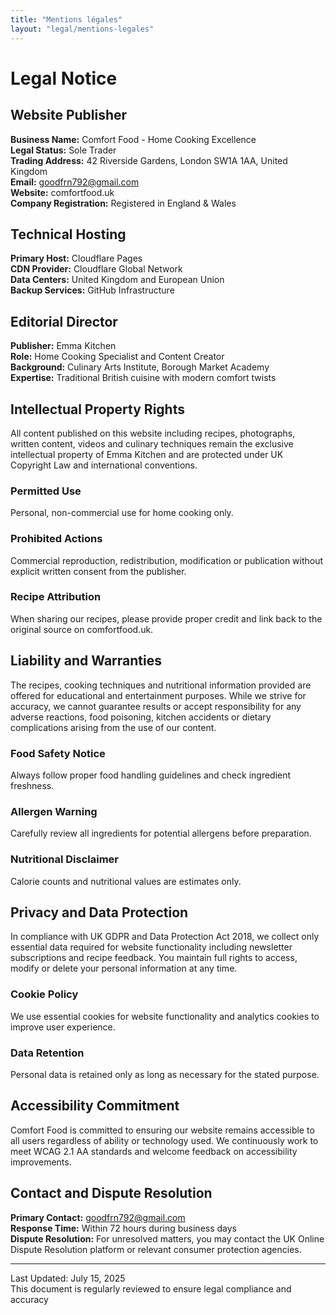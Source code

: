 ```yaml
---
title: "Mentions légales"
layout: "legal/mentions-legales"
---
```


# Legal Notice 

## Website Publisher

**Business Name:** Comfort Food - Home Cooking Excellence  
**Legal Status:** Sole Trader  
**Trading Address:** 42 Riverside Gardens, London SW1A 1AA, United Kingdom  
**Email:** goodfrn792@gmail.com  
**Website:** comfortfood.uk  
**Company Registration:** Registered in England & Wales  

## Technical Hosting

**Primary Host:** Cloudflare Pages  
**CDN Provider:** Cloudflare Global Network  
**Data Centers:** United Kingdom and European Union  
**Backup Services:** GitHub Infrastructure  

## Editorial Director

**Publisher:** Emma Kitchen  
**Role:** Home Cooking Specialist and Content Creator  
**Background:** Culinary Arts Institute, Borough Market Academy  
**Expertise:** Traditional British cuisine with modern comfort twists  

## Intellectual Property Rights

All content published on this website including recipes, photographs, written content, videos and culinary techniques remain the exclusive intellectual property of Emma Kitchen and are protected under UK Copyright Law and international conventions.

### Permitted Use
Personal, non-commercial use for home cooking only.  

### Prohibited Actions
Commercial reproduction, redistribution, modification or publication without explicit written consent from the publisher.

### Recipe Attribution
When sharing our recipes, please provide proper credit and link back to the original source on comfortfood.uk.

## Liability and Warranties

The recipes, cooking techniques and nutritional information provided are offered for educational and entertainment purposes. While we strive for accuracy, we cannot guarantee results or accept responsibility for any adverse reactions, food poisoning, kitchen accidents or dietary complications arising from the use of our content.

### Food Safety Notice
Always follow proper food handling guidelines and check ingredient freshness.  

### Allergen Warning
Carefully review all ingredients for potential allergens before preparation.  

### Nutritional Disclaimer
Calorie counts and nutritional values are estimates only.

## Privacy and Data Protection

In compliance with UK GDPR and Data Protection Act 2018, we collect only essential data required for website functionality including newsletter subscriptions and recipe feedback. You maintain full rights to access, modify or delete your personal information at any time.

### Cookie Policy
We use essential cookies for website functionality and analytics cookies to improve user experience.  

### Data Retention
Personal data is retained only as long as necessary for the stated purpose.

## Accessibility Commitment

Comfort Food is committed to ensuring our website remains accessible to all users regardless of ability or technology used. We continuously work to meet WCAG 2.1 AA standards and welcome feedback on accessibility improvements.

## Contact and Dispute Resolution

**Primary Contact:** goodfrn792@gmail.com  
**Response Time:** Within 72 hours during business days  
**Dispute Resolution:** For unresolved matters, you may contact the UK Online Dispute Resolution platform or relevant consumer protection agencies.

---

Last Updated: July 15, 2025  
This document is regularly reviewed to ensure legal compliance and accuracy